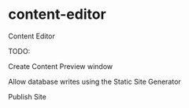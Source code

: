 content-editor
==============

Content Editor

TODO:

Create Content Preview window

Allow database writes using the Static Site Generator

Publish Site

